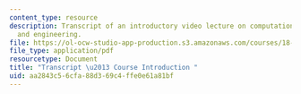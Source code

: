 ```yaml
---
content_type: resource
description: Transcript of an introductory video lecture on computational science
  and engineering.
file: https://ol-ocw-studio-app-production.s3.amazonaws.com/courses/18-085-computational-science-and-engineering-i-fall-2008/aa2843c56cfa88d369c4ffe0e61a81bf_ocw-18.085-f08-intro_300k.pdf
file_type: application/pdf
resourcetype: Document
title: "Transcript \u2013 Course Introduction "
uid: aa2843c5-6cfa-88d3-69c4-ffe0e61a81bf
---
```

